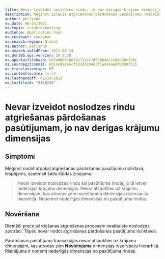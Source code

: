 ```yaml
---
title: Nevar izveidot noslodzes rindu, jo nav derīgas krājumu dimensijas
description: Mēģinot izlaist atgriešanas pārdošanas pasūtījumu nosūtīšanai uz noliktavu, iespējams, tiks parādīts kļūdas ziņojums par nederīgām krājumu dimensijām. Noņemt šos no pasūtījuma rindas.
author: perlynne
ms.date: 06/24/2021
ms.topic: troubleshooting
audience: Application User
ms.reviewer: kamaybac
ms.search.region: Global
ms.author: perlynne
ms.search.validFrom: 2021-06-24
ms.dyn365.ops.version: 10.0.20
ms.openlocfilehash: b02408b61b07b272a7e7d52004dc2492d60ef28c
ms.sourcegitcommit: 0d14c4a1e6cf533dd20463f1a84eae8f6d88f71b
ms.translationtype: MT
ms.contentlocale: lv-LV
ms.lasthandoff: 02/14/2022
ms.locfileid: "8119216"
---
```

# <a name="cant-create-load-line-for-return-sales-order-due-to-invalid-inventory-dimensions"></a>Nevar izveidot noslodzes rindu atgriešanas pārdošanas pasūtījumam, jo nav derīgas krājumu dimensijas

## <a name="symptoms"></a>Simptomi

Mēģinot nodot atpakaļ atgriešanas pārdošanas pasūtījumu noliktavā, iespējams, saņemsit šādu kļūdas ziņojumu:

> Nevar izveidot noslodzes rindu šai pasūtījuma rindai, jo tā ietver nederīgas krājumu dimensijas. Nevar atsaukties uz krājumu dimensijām, kas atrodas zem novietojuma dimensijas rezervāciju hierarhijā. Noņemiet nederīgās dimensijas no pasūtījuma rindas.

## <a name="resolution"></a>Novēršana

Diemžēl prece pārdošanas atgriešanas procesam neatbalsta noslodzes apstrādi. Tāpēc nevar nodot atgriešanas pārdošanas pasūtījumu noliktavai.

Pārdošanas pasūtījumu transakcijās nevar atsaukties uz krājumu dimensijām, kas atrodas zem **Novietojuma** dimensijas rezervāciju hierarhijā. Risinājums ir noņemt nederīgās dimensijas no pasūtījuma rindas.

